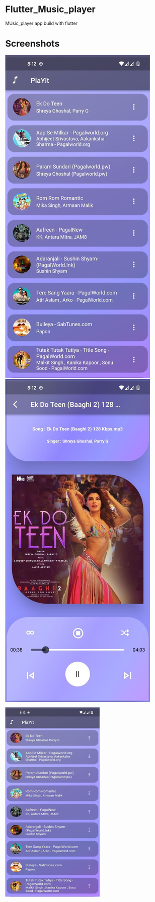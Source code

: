# Flutter_Music_player
MUsic_player app build with flutter

# Screenshots
 
![Screenshots](https://github.com/adarshsudhi/Flutter_music_player/blob/main/assets/first.jpg?raw=true)
![screenshots](https://github.com/adarshsudhi/Flutter_music_player/blob/main/assets/second.jpg?raw=true)

<img src="https://github.com/adarshsudhi/Flutter_music_player/blob/main/assets/first.jpg" width="300" height="600"/>
